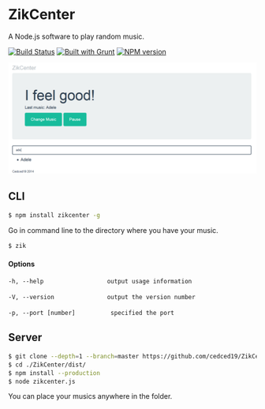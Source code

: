 # ZikCenter

A Node.js software to play random music.

[![Build Status](https://travis-ci.org/cedced19/zikcenter.svg)](https://travis-ci.org/cedced19/zikcenter)
[![Built with Grunt](https://cdn.gruntjs.com/builtwith.png)](http://gruntjs.com/)
[![NPM version](https://badge.fury.io/js/zikcenter.svg)](http://badge.fury.io/js/zikcenter)

 ![](https://raw.githubusercontent.com/cedced19/zikcenter/master/demo.png)

## CLI
```bash
$ npm install zikcenter -g
```

Go in command line to the directory where you have your music.

```bash
$ zik
```

#### Options

```
-h, --help                  output usage information

-V, --version               output the version number

-p, --port [number]          specified the port
```

## Server

```bash
$ git clone --depth=1 --branch=master https://github.com/cedced19/ZikCenter 
$ cd ./ZikCenter/dist/
$ npm install --production
$ node zikcenter.js
```

You can place your musics anywhere in the folder.